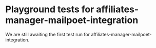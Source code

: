 # Playground tests for affiliates-manager-mailpoet-integration
We are still awaiting the first test run for affiliates-manager-mailpoet-integration.
